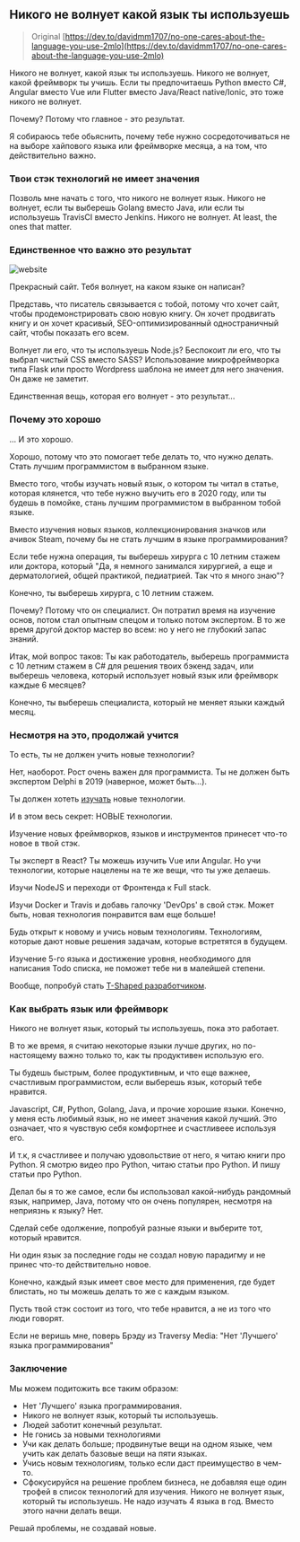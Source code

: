 ## Никого не волнует какой язык ты используешь
> Original [https://dev.to/davidmm1707/no-one-cares-about-the-language-you-use-2mlo](https://dev.to/davidmm1707/no-one-cares-about-the-language-you-use-2mlo)

Никого не волнует, какой язык ты используешь. Никого не волнует, какой фреймворк ты учишь.
Если ты предпочитаешь Python вместо C#, Angular вместо Vue или Flutter вместо Java/React native/Ionic, это тоже никого не волнует.

Почему? Потому что главное - это результат.

Я собираюсь тебе обьяснить, почему тебе нужно сосредоточиваться не на выборе хайпового языка или фреймворке месяца, а на том, что действительно важно.

### Твои стэк технологий не имеет значения
Позволь мне начать с того, что никого не волнует язык.
Никого не волнует, если ты выберешь Golang вместо Java, или если ты используешь TravisCI вместо Jenkins. Никого не волнует. 
At least, the ones that matter.

### Единственное что важно это результат
![website](https://res.cloudinary.com/practicaldev/image/fetch/s--kuYrRP1B--/c_limit%2Cf_auto%2Cfl_progressive%2Cq_auto%2Cw_880/https://i0.wp.com/letslearnabout.net/wp-content/uploads/2019/08/beautiful.png%3Ffit%3D688%252C387%26ssl%3D1)

Прекрасный сайт. Тебя волнует, на каком языке он написан?

Представь, что писатель связывается с тобой, потому что хочет сайт, чтобы продемонстрировать свою новую книгу.
Он хочет продвигать книгу и он хочет красивый, SEO-оптимизированный одностраничный сайт, чтобы показать его всем.

Волнует ли его, что ты используешь Node.js? Беспокоит ли его, что ты выбрал чистый CSS вместо SASS?
Использование микрофреймворка типа Flask или просто Wordpress шаблона не имеет для него значения. Он даже не заметит.

Единственная вещь, которая его волнует - это результат...

### Почему это хорошо
... И это хорошо.

Хорошо, потому что это помогает тебе делать то, что нужно делать. Стать лучшим программистом в выбранном языке.

Вместо того, чтобы изучать новый язык, о котором ты читал в статье, которая клянется, что тебе нужно выучить его в 2020 году, или ты будешь в помойке, стань лучшим программистом в выбранном тобой языке.

Вместо изучения новых языков, коллекционирования значков или ачивок Steam, почему бы не стать лучшим в языке программирования?

Если тебе нужна операция, ты выберешь хирурга с 10 летним стажем или доктора, который "Да, я немного занимался хирургией, а еще и дерматологией, общей практикой, педиатрией. Так что я много знаю"?

Конечно, ты выберешь хирурга, с 10 летним стажем.

Почему? Потому что он специалист. Он потратил время на изучение основ, потом стал опытным спецом и только потом экспертом. В то же время другой доктор мастер во всем: но у него не глубокий запас знаний.

Итак, мой вопрос таков: Ты как работодатель, выберешь программиста с 10 летним стажем в C# для решения твоих бэкенд задач, или выберешь человека, который использует новый язык или фреймворк каждые 6 месяцев?

Конечно, ты выберешь специалиста, который не меняет языки каждый месяц.

### Несмотря на это, продолжай учится
То есть, ты не должен учить новые технологии?

Нет, наоборот. Рост очень важен для программиста. Ты не должен быть экспертом Delphi в 2019 (наверное, может быть...).

Ты должен хотеть [изучать](https://letslearnabout.net/blog/learning-how-to-learn/) новые технологии.

И в этом весь секрет: НОВЫЕ технологии.

Изучение новых фреймворков, языков и инструментов принесет что-то новое в твой стэк.

Ты эксперт в React? Ты можешь изучить Vue или Angular. Но учи технологии, которые нацелены на те же вещи, что ты уже делаешь.

Изучи NodeJS и переходи от Фронтенда к Full stack.

Изучи Docker и Travis и добавь галочку 'DevOps' в свой стэк. Может быть, новая технология понравится вам еще больше!

Будь открыт к новому и учись новым технологиям. Технологиям, которые дают новые решения задачам, которые встретятся в будущем.

Изучение 5-го языка и достижение уровня, необходимого для написания Todo списка, не поможет тебе ни в малейшей степени.

Вообще, попробуй стать [T-Shaped разработчиком](https://letslearnabout.net/blog/what-it-is-a-t-shaped-developer-and-why-you-should-be-one/).

### Как выбрать язык или фреймворк
Никого не волнует язык, который ты используешь, пока это работает.

В то же время, я считаю некоторые языки лучше других, но по-настоящему важно только то, как ты продуктивен использую его.

Ты будешь быстрым, более продуктивным, и что еще важнее, счастливым программистом, если выберешь язык, который тебе нравится.

Javascript, C#, Python, Golang, Java, и прочие хорошие языки. Конечно, у меня есть любимый язык, но не имеет значения какой лучший. Это означает, что я чувствую себя комфортнее и счастливеее используя его.

И т.к, я счастливее и получаю удовольствие от него, я читаю книги про Python. Я смотрю видео про Python, читаю статьи про Python. И пишу статьи про Python.

Делал бы я то же самое, если бы использовал какой-нибудь рандомный язык, например, Java, потому что он очень популярен, несмотря на неприязнь к языку? Нет.

Сделай себе одолжение, попробуй разные языки и выберите тот, который нравится.

Ни один язык за последние годы не создал новую парадигму и не принес что-то действительно новое.

Конечно, каждый язык имеет свое место для применения, где будет блистать, но ты можешь делать то же с каждым языком.

Пусть твой стэк состоит из того, что тебе нравится, а не из того что люди говорят.

Если не веришь мне, поверь Брэду из Traversy Media:
"Нет 'Лучшего' языка программирования"

### Заключение
Мы можем подитожить все таким образом:
- Нет 'Лучшего' языка программирования.
- Никого не волнует язык, который ты используешь.
- Людей заботит конечный результат.
- Не гонись за новыми технологиями
- Учи как делать больше; продвинутые вещи на одном языке, чем учить как делать базовые вещи на пяти языках.
- Учись новым технологиям, только если даст преимущество в чем-то.
- Сфокусируйся на решение проблем бизнеса, не добавляя еще один трофей в список технологий для изучения.
Никого не волнует язык, который ты используешь.
Не надо изучать 4 языка в год. Вместо этого начни делать вещи.

Решай проблемы, не создавай новые.
